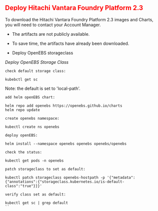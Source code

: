 ## <font color='red'>Deploy Hitachi Vantara Foundry Platform 2.3</font>

To download the Hitachi Vantara Foundry Platform 2.3 images and Charts, you will need to contact your Account Manager.  
* The artifacts are not publicly available. 
* To save time, the artifacts have already been downloaded.

* Deploy OpenEBS storageclass







<em>Deploy OpenEBS Storage Class</em>



``check default storage class:``
```
kubebctl get sc
```
Note: the default is set to 'local-path'.

``add helm openEBS chart:``
```
helm repo add openebs https://openebs.github.io/charts
helm repo update
```
``create openebs namespace:``
```
kubectl create ns openebs
```
``deploy openEBS:``
```
helm install --namespace openebs openebs openebs/openebs
```
``check the status:``
```
kubectl get pods -n openebs
```
``patch storageclass to set as default:``
```
kubectl patch storageclass openebs-hostpath -p '{"metadata": {"annotations":{"storageclass.kubernetes.io/is-default-class":"true"}}}'
```
``verify class set as default:``
```
kubectl get sc | grep default
``

